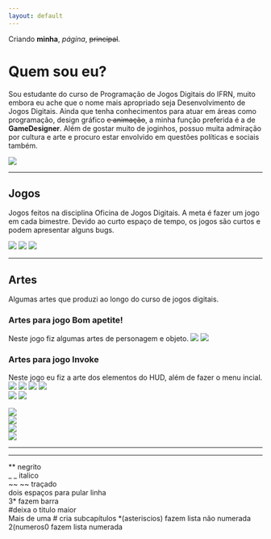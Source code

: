 ```yaml
---
layout: default
---
```


Criando **minha**, _página_, ~~principal~~.

# Quem sou eu?  
Sou estudante do curso de Programação de Jogos Digitais do IFRN, muito embora eu ache que o nome mais apropriado seja Desenvolvimento de Jogos Digitais. Ainda que tenha conhecimentos para atuar em áreas como programação, design gráfico ~~e animação~~, a minha função preferida é a de **GameDesigner**. Além de gostar muito de joginhos, possuo muita admiração por cultura e arte e procuro estar envolvido em questões políticas e sociais também.

![](Minhafoto.png) 

***


## Jogos  

Jogos feitos na disciplina Oficina de Jogos Digitais. A meta é fazer um jogo em cada bimestre. Devido ao curto espaço de tempo, os jogos são curtos e podem apresentar alguns bugs.


[![](jogo_invoke.png)](https://lucas-manolo.github.io/Invoke/) [![](jogo_bomapetite.png)](https://lucas-manolo.github.io/Bom%20Apetite!/) [![](jogo_oculos.png)](https://lucas-manolo.github.io/%C3%93culos%20que%20tudo%20v%C3%AA/)  

***

## Artes

Algumas artes que produzi ao longo do curso de jogos digitais. 

### Artes para jogo Bom apetite!  
Neste jogo fiz algumas artes de personagem e objeto.
![](arte4.png) ![](arte10.png)
### Artes para jogo Invoke  
Neste jogo eu fiz a arte dos elementos do HUD, além de fazer o menu incial.  
![](arte11.png)
![](arte7.png) ![](arte6.png) ![](arte5.png)  
![](arte8.png) ![](arte9.png)




![](arte1.png)  
![](arte2.png)  
![](arte3.png)  
![](arte4.png)  
 
***




* * *

** negrito  
_ _ italico  
~~ ~~ traçado  
   dois espaços para pular linha  
3* fazem barra  
#deixa o titulo maior  
Mais de uma # cria subcapítulos
*(asteriscios) fazem lista não numerada  
2(numeros0 fazem lista numerada
